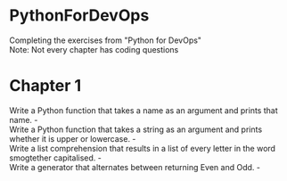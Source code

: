 # PythonForDevOps
Completing the exercises from "Python for DevOps"  
Note: Not every chapter has coding questions

# Chapter 1
Write a Python function that takes a name as an argument and prints that name. -  
Write a Python function that takes a string as an argument and prints whether it is upper or lowercase. -  
Write a list comprehension that results in a list of every letter in the word smogtether capitalised. -  
Write a generator that alternates between returning Even and Odd. -
